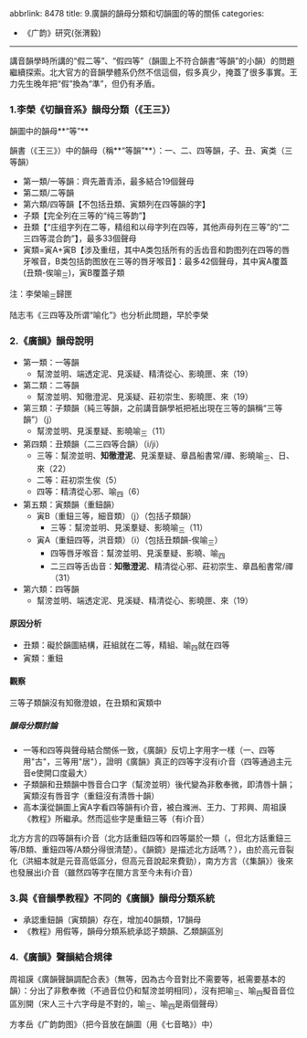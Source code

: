 abbrlink: 8478
title: 9.廣韻的韻母分類和切韻圖的等的關係
categories:
  - 《广韵》研究(张渭毅)
---
講音韻學時所講的“假二等”、“假四等”（韻圖上不符合韻書“等韻”的小韻）的問題繼續探索。北大官方的音韻學體系仍然不信這個，假多真少，掩蓋了很多事實。王力先生晚年把“假”換為“準”，但仍有矛盾。

### 1.李榮《切韻音系》韻母分類（《王三》）

韻圖中的韻母**“等”**

韻書（《王三》）中的韻母（稱**“等韻”**）：一、二、四等韻，子、丑、寅类（三等韻）

- 第一類/一等韻：齊先蕭青添，最多結合19個聲母
- 第二類/二等韻
- 第六類/四等韻【不包括丑類、寅類列在四等韻的字】
- 子類【完全列在三等的“纯三等韵”】
- 丑類【“庄组字列在二等，精组和以母字列在四等，其他声母列在三等”的“二三四等混合韵”】，最多33個聲母
- 寅類=寅A+寅B【涉及重纽，其中A类包括所有的舌齿音和韵图列在四等的唇牙喉音，B类包括韵图放在三等的唇牙喉音】：最多42個聲母，其中寅A覆蓋(丑類-俟喻<sub>三</sub>)，寅B覆蓋子類

注：李榮喻<sub>三</sub>歸匣

陆志韦《三四等及所谓“喻化”》也分析此問題，早於李榮

### 2.《廣韻》韻母說明

- 第一類：一等韻
	- 幫滂並明、端透定泥、見溪疑、精清從心、影曉匣、來（19）
- 第二類：二等韻
	- 幫滂並明、知徹澄泥、見溪疑、莊初崇生、影曉匣、來（19）
- 第三類：子類韻（純三等韻，之前講音韻學衹把衹出現在三等的韻稱“三等韻”）（j）
	- 幫滂並明、見溪羣疑、影曉喻<sub>三</sub>（11）
- 第四類：丑類韻（二三四等合韻）（i/ji）
	- 三等：幫滂並明、**知徹澄泥**、見溪羣疑、章昌船書常/禪、影曉喻<sub>三</sub>、日、來（22）
	- 二等：莊初崇生俟（5）
	- 四等：精清從心邪、喻<sub>四</sub>（6）
- 第五類：寅類韻（重鈕韻）
	- 寅B（重鈕三等，細音類）（j）（包括子類韻）
		- 三等：幫滂並明、見溪羣疑、影曉喻<sub>三</sub>（11）
	- 寅A（重鈕四等，洪音類）（i）（包括丑類韻-俟喻<sub>三</sub>）
		- 四等唇牙喉音：幫滂並明、見溪羣疑、影曉、喻<sub>四</sub>
		- 二三四等舌齿音：**知徹澄泥**、精清從心邪、莊初崇生、章昌船書常/禪（31）
- 第六類：四等韻
	- 幫滂並明、端透定泥、見溪疑、精清從心、影曉匣、來（19）

#### 原因分析

- 丑類：礙於韻圖結構，莊組就在二等，精組、喻<sub>四</sub>就在四等
- 寅類：重鈕

#### 觀察

三等子類韻沒有知徹澄娘，在丑類和寅類中

##### 韻母分類討論

- 一等和四等與聲母結合關係一致，《廣韻》反切上字用字一樣（一、四等用"古"，三等用"居"），證明《廣韻》真正的四等字沒有i介音（四等通過主元音e使開口度最大）
- 子類韻和丑類韻中唇音合口字（幫滂並明）後代變為非敷奉微，即清唇十韻；寅類沒有唇音字（重鈕沒有清唇十韻）
- 高本漢從韻圖上寅A字看四等韻有i介音，被白滌洲、王力、丁邦興、周祖謨《教程》所繼承。然而這些字是重鈕三等（有i介音）

北方方言的四等韻有i介音（北方話重鈕四等和四等屬於一類（，但北方話重鈕三等/B類、重鈕四等/A類分得很清楚）。《韻鏡》是描述北方話嗎？），由於高元音裂化（洪細本就是元音高低區分，但高元音說起來費勁），南方方言（《集韻》）後來也發展出i介音（雖然四等字在閩方言至今未有i介音）

### 3.與《音韻學教程》不同的《廣韻》韻母分類系統

- 承認重鈕韻（寅類韻）存在，增加40韻類，17韻母
- 《教程》用假等，韻母分類系統承認子類韻、乙類韻區別

### 4.《廣韻》聲韻結合規律

周祖謨《廣韻聲韻調配合表》（無等，因為古今音對比不需要等，衹需要基本的韻）：分出了非敷奉微（不過音位仍和幫滂並明相同），沒有把喻<sub>三</sub>、喻<sub>四</sub>擬音音位區別開（宋人三十六字母是不對的，喻<sub>三</sub>、喻<sub>四</sub>是兩個聲母）

方孝岳《广韵韵图》（把今音放在韻圖（用《七音略》）中）